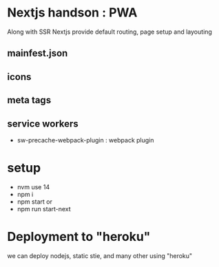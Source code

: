# Nextjs handson : PWA
Along with SSR 
Nextjs provide default routing, page setup and layouting

## mainfest.json
## icons
## meta tags
## service workers
- sw-precache-webpack-plugin : webpack plugin

# setup
- nvm use 14
- npm i
- npm start or
- npm run start-next

# Deployment to "heroku"
we can deploy nodejs, static stie, and many other using "heroku"
